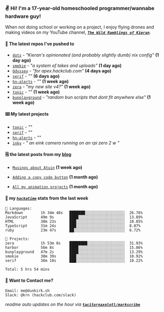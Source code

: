 ### ✌️ Hi! I'm a 17-year-old homeschooled programmer/wannabe hardware guy!

When not doing school or working on a project, I enjoy flying drones and making videos on my YouTube channel, [**_`The Wild Ramblings of Kieran`_**](https://youtube.com/@kieran.rambles).

#### 👷 The latest repos I've pushed to

- [`dots`](https://github.com/taciturnaxolotl/dots) - _"Kieran's opinionated (and probably slightly dumb) nix config"_ **(1 day ago)**
- [`smokie`](https://github.com/taciturnaxolotl/smokie) - _"a system of takes and uploads"_ **(1 day ago)**
- [`Odyssey`](https://github.com/MeghanaM4/Odyssey) - _"for apex.hackclub.com"_ **(4 days ago)**
- [`serif`](https://github.com/taciturnaxolotl/serif) - _""_ **(6 days ago)**
- [`hn-alerts`](https://github.com/taciturnaxolotl/hn-alerts) - _""_ **(1 week ago)**
- [`zera`](https://github.com/taciturnaxolotl/zera) - _"my new site v4?"_ **(1 week ago)**
- [`tonic`](https://github.com/taciturnaxolotl/tonic) - _""_ **(1 week ago)**
- [`bunplayground`](https://github.com/taciturnaxolotl/bunplayground) - _"random bun scripts that dont fit anywhere else"_ **(1 week ago)**

#### ⌨️ My latest projects

- [`tonic`](https://github.com/taciturnaxolotl/tonic) - _""_
- [`serif`](https://github.com/taciturnaxolotl/serif) - _""_
- [`hn-alerts`](https://github.com/taciturnaxolotl/hn-alerts) - _""_
- [`inky`](https://github.com/taciturnaxolotl/inky) - _" an eink camera running on an rpi zero 2 w "_

#### 🗒️ the latest posts from my [blog](https://dunkirk.sh)

- [`Musings about Atuin`](https://dunkirk.sh/blog/atuin/) **(1 week ago)**

- [`Adding a copy code button`](https://dunkirk.sh/blog/adding-a-copy-button/) **(1 month ago)**

- [`All my animation projects`](https://dunkirk.sh/blog/my-animations/) **(1 month ago)**



#### 📡 my [_`hackatime`_](https://waka.hackclub.com) stats from the last week

```text
💾 Languages:
Markdown        1h 34m 40s   ███████░░░░░░░░░░░░░░░░░░  26.76%
JavaScript      49m 9s       ████░░░░░░░░░░░░░░░░░░░░░  13.89%
HTML            38m 23s      ███░░░░░░░░░░░░░░░░░░░░░░  10.85%
TypeScript      31m 24s      ███░░░░░░░░░░░░░░░░░░░░░░  8.87%
ruby            23m 47s      ██░░░░░░░░░░░░░░░░░░░░░░░  6.72%

💼 Projects:
zera            1h 53m 0s    ████████░░░░░░░░░░░░░░░░░  31.93%
harbor          56m 8s       ████░░░░░░░░░░░░░░░░░░░░░  15.86%
bunplayground   47m 2s       ████░░░░░░░░░░░░░░░░░░░░░  13.29%
smokie          38m 39s      ███░░░░░░░░░░░░░░░░░░░░░░  10.92%
serif           36m 10s      ███░░░░░░░░░░░░░░░░░░░░░░  10.22%

Total: 5 hrs 54 mins
```

#### 📮 Want to Contact me?

```text
Email: me@dunkirk.sh
Slack: @krn (hackclub.com/slack)
```

_readme auto updates on the hour via [**`taciturnaxolotl/markscribe`**](https://github.com/taciturnaxolotl/markscribe)_
